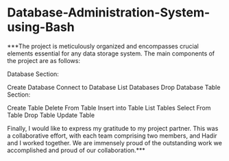 # Database-Administration-System-using-Bash

***The project is meticulously organized and encompasses crucial elements essential for any data storage system. The main components of the project are as follows:

Database Section:

Create Database
Connect to Database
List Databases
Drop Database
Table Section:

Create Table
Delete From Table
Insert into Table
List Tables
Select From Table
Drop Table
Update Table


Finally, I would like to express my gratitude to my project partner. This was a collaborative effort, with each team comprising two members, and Hadir and I worked together. We are immensely proud of the outstanding work we accomplished and proud of our collaboration.***
